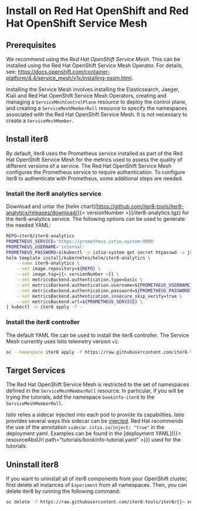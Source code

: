 # Install on Red Hat OpenShift and Red Hat OpenShift Service Mesh

## Prerequisites

We recommend using the _Red Hat OpenShift Service Mesh_. This can be installed using the Red Hat OpenShift Service Mesh Operator. For details, see: <https://docs.openshift.com/container-platform/4.4/service_mesh/v1x/installing-ossm.html>.

Installing the Service Mesh involves installing the Elasticsearch, Jaeger, Kiali and Red Hat OpenShift Service Mesh Operators, creating and managing a `ServiceMeshControlPlane` resource to deploy the control plane, and creating a `ServiceMeshMemberRoll` resource to specify the namespaces associated with the Red Hat OpenShift Service Mesh.  It is not necessary to create a `ServiceMeshMember`.

## Install iter8

By default, iter8 uses the Prometheus service installed as part of the Red Hat OpenShift Service Mesh for the metrics used to assess the quality of different versions of a service. The Red Hat OpenShift Service Mesh configures the Prometheus service to require authentication. To configure iter8 to authenticate with Prometheus, some additional steps are needed.

### Install the iter8 analytics service

Download and untar the [helm chart](https://github.com/iter8-tools/iter8-analytics/releases/download/{{< versionNumber >}}/iter8-analytics.tgz) for the iter8-analytics service. The following options can be used to generate the needed YAML:

```bash
REPO=iter8/iter8-analytics
PROMETHEUS_SERVICE='https://prometheus.istio-system:9090'
PROMETHEUS_USERNAME='internal'
PROMETHEUS_PASSWORD=$(kubectl -n istio-system get secret htpasswd -o jsonpath='{.data.rawPassword}' | base64 --decode)
helm template install/kubernetes/helm/iter8-analytics \
    --name iter8-analytics \
    --set image.repository=${REPO} \
    --set image.tag={{< versionNumber >}} \
    --set metricsBackend.authentication.type=basic \
    --set metricsBackend.authentication.username=${PROMETHEUS_USERNAME} \
    --set metricsBackend.authentication.password=${PROMETHEUS_PASSWORD} \
    --set metricsBackend.authentication.insecure_skip_verify=true \
    --set metricsBackend.url=${PROMETHEUS_SERVICE} \
| kubectl -n iter8 apply -f -
```

### Install the iter8 controller

The default YAML file can be used to install the iter8 controller. The Service Mesh currently uses Istio telemetry version `v1`:

```bash
oc --namespace iter8 apply -f https://raw.githubusercontent.com/iter8-tools/iter8/{{< versionNumber >}}/install/iter8-controller.yaml
```

## Target Services

The Red Hat OpenShift Service Mesh is restricted to the set of namespaces defined in the `ServiceMeshMemberRoll` resource. In particular, if you will be trying the tutorials, add the namespace `bookinfo-iter8` to the `ServiceMeshMemberRoll`.

Istio relies a sidecar injected into each pod to provide its capabilities. Istio provides several ways this sidecar can be [injected](https://istio.io/docs/setup/additional-setup/sidecar-injection/). Red Hat recommends the use of the annotation `sidecar.istio.io/inject: "true"` in the deployment yaml. Examples can be found in the [deployment YAML]({{< resourceAbsUrl path="tutorials/bookinfo-tutorial.yaml" >}}) used for the tutorials.

## Uninstall iter8

If you want to uninstall all of iter8 components from your OpenShift cluster, first delete all instances of `Experiment` from all namespaces. Then, you can delete iter8 by running the following command:

```bash
oc delete -f https://raw.githubusercontent.com/iter8-tools/iter8/{{< versionNumber >}}/install/iter8-controller.yaml
```
